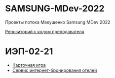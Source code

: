 # SAMSUNG-MDev-2022
Проекты потока Макущенко Samsung MDev 2022

[Репозиторий с кодом преподавателя](https://github.com/CAPCHIK/samsungandroid2021)

# ИЭП-02-21

* [Карточная игра](https://github.com/LuminescentNebula/MyGame)
* [Сервис интернет-бронирования отелей](https://github.com/lisseenok/Looking-MDev-2022.git)
<!-- * Проект 1
* Проект 2
* Проект 3 -->
